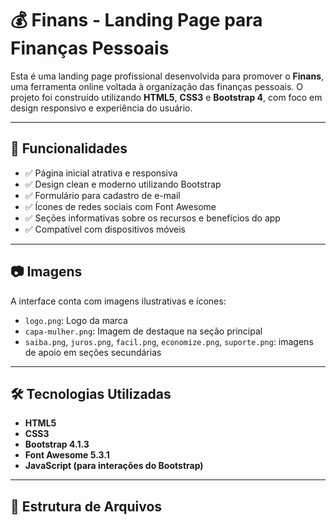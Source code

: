 # 💰 Finans - Landing Page para Finanças Pessoais

Esta é uma landing page profissional desenvolvida para promover o **Finans**, uma ferramenta online voltada à organização das finanças pessoais. O projeto foi construído utilizando **HTML5**, **CSS3** e **Bootstrap 4**, com foco em design responsivo e experiência do usuário.

---

## 🚀 Funcionalidades

- ✅ Página inicial atrativa e responsiva
- ✅ Design clean e moderno utilizando Bootstrap
- ✅ Formulário para cadastro de e-mail
- ✅ Ícones de redes sociais com Font Awesome
- ✅ Seções informativas sobre os recursos e benefícios do app
- ✅ Compatível com dispositivos móveis

---

## 📷 Imagens

A interface conta com imagens ilustrativas e ícones:
- `logo.png`: Logo da marca
- `capa-mulher.png`: Imagem de destaque na seção principal
- `saiba.png`, `juros.png`, `facil.png`, `economize.png`, `suporte.png`: imagens de apoio em seções secundárias

---

## 🛠️ Tecnologias Utilizadas

- **HTML5**
- **CSS3**
- **Bootstrap 4.1.3**
- **Font Awesome 5.3.1**
- **JavaScript (para interações do Bootstrap)**

---

## 📂 Estrutura de Arquivos

